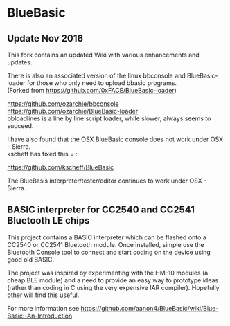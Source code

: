 BlueBasic
=========


Update Nov 2016
---------------

This fork contains an updated Wiki with various enhancements and updates.  

There is also an associated version of the linux bbconsole and BlueBasic-loader for those who only need to upload bbasic programs.  
(Forked from https://github.com/0xFACE/BlueBasic-loader)

https://github.com/ozarchie/bbconsole  
https://github.com/ozarchie/BlueBasic-loader  
bbloadlines is a line by line script loader, while slower, always seems to succeed.



I have also found that the OSX BlueBasic console does not work under OSX - Sierra.  
kscheff has fixed this = :  

https://github.com/kscheff/BlueBasic

The BlueBasis interpreter/tester/editor continues to work under OSX - Sierra.



BASIC interpreter for CC2540 and CC2541 Bluetooth LE chips
----------------------------------------------------------

This project contains a BASIC interpreter which can be flashed onto a CC2540 or CC2541 Bluetooth module. Once installed, simple use the Bluetooth Console tool to connect and start coding on the device using good old BASIC.

The project was inspired by experimenting with the HM-10 modules (a cheap BLE module) and a need to provide an easy way to prototype ideas (rather than coding in C using the very expensive IAR compiler). Hopefully other will find this useful.

For more information see https://github.com/aanon4/BlueBasic/wiki/Blue-Basic:-An-Introduction
